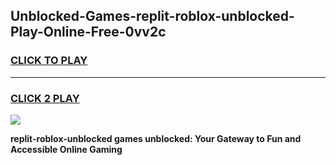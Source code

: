 
## Unblocked-Games-replit-roblox-unblocked-Play-Online-Free-0vv2c
<h3>
<a href="https://premium76.site?title=replit-roblox-unblocked&ref=26A">CLICK TO PLAY</a></h3>
<hr>

<h3>
<a href="https://premium76.site?title=replit-roblox-unblocked&ref=26A">CLICK 2 PLAY</a>
  
</h3>

<a href="https://premium76.site?title=replit-roblox-unblocked&ref=26A"><img src="https://clearcache.store/games.png"></a>


**replit-roblox-unblocked games unblocked: Your Gateway to Fun and Accessible Online Gaming**
